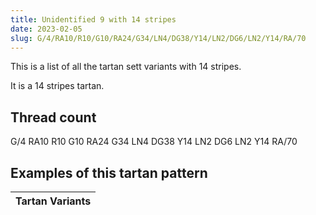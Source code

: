 ```yaml
---
title: Unidentified 9 with 14 stripes
date: 2023-02-05
slug: G/4/RA10/R10/G10/RA24/G34/LN4/DG38/Y14/LN2/DG6/LN2/Y14/RA/70
---
```

This is a list of all the tartan sett variants with 14 stripes.

It is a 14 stripes tartan.


## Thread count
G/4 RA10 R10 G10 RA24 G34 LN4 DG38 Y14 LN2 DG6 LN2 Y14 RA/70

## Examples of this tartan pattern

| Tartan Variants |
|---------------|
